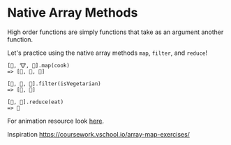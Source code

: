 # Native Array Methods 

High order functions are simply functions that take as an argument another function.

Let's practice using the native array methods `map`, `filter`, and `reduce`!

```
[🌽, 🐮, 🐔].map(cook)
=> [🍿, 🍔, 🍳]

[🍿, 🍔, 🍳].filter(isVegetarian)
=> [🍿, 🍳]

[🍿, 🍳].reduce(eat)
=> 💩
```

For animation resource look [here](https://medium.com/@js_tut/map-filter-and-reduce-animated-7fe391a35a47).

Inspiration https://coursework.vschool.io/array-map-exercises/